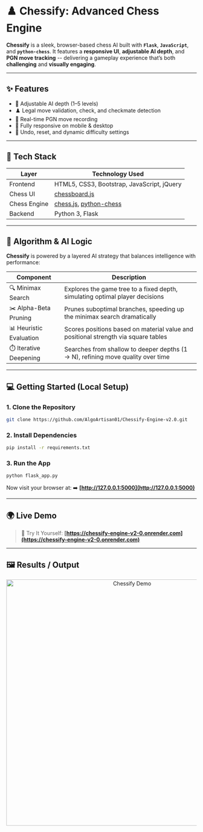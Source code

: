 # ♟️ Chessify: Advanced Chess Engine

**Chessify** is a sleek, browser-based chess AI built with **`Flask`**, **`JavaScript`**, and **`python-chess`**. It features a **responsive UI**, **adjustable AI depth**, and **PGN move tracking** -- delivering a gameplay experience that’s both **challenging** and **visually engaging**.

---

## ✨ Features

- 🧠 Adjustable AI depth (1–5 levels)
- ♟️ Legal move validation, check, and checkmate detection
- 🔄 Real-time PGN move recording
- 📱 Fully responsive on mobile & desktop
- 🎯 Undo, reset, and dynamic difficulty settings

---

## 🚀 Tech Stack

| Layer         | Technology Used |
|---------------|-----------------|
| Frontend      | HTML5, CSS3, Bootstrap, JavaScript, jQuery |
| Chess UI      | [chessboard.js](https://github.com/oakmac/chessboardjs) |
| Chess Engine  | [chess.js](https://github.com/jhlywa/chess.js), [python-chess](https://python-chess.readthedocs.io/) |
| Backend       | Python 3, Flask |

---

## 🧠 Algorithm & AI Logic

**Chessify** is powered by a layered AI strategy that balances intelligence with performance:

| Component            | Description                                                                 |
|----------------------|-----------------------------------------------------------------------------|
| 🔍 Minimax Search     | Explores the game tree to a fixed depth, simulating optimal player decisions |
| ✂️ Alpha-Beta Pruning | Prunes suboptimal branches, speeding up the minimax search dramatically       |
| 📊 Heuristic Evaluation | Scores positions based on material value and positional strength via square tables |
| ⏱️ Iterative Deepening | Searches from shallow to deeper depths (1 → N), refining move quality over time |

  ---

## 💻 Getting Started (Local Setup)

### 1. Clone the Repository

```bash
git clone https://github.com/AlgoArtisan01/Chessify-Engine-v2.0.git
```

### 2. Install Dependencies

```bash
pip install -r requirements.txt
```

### 3. Run the App

```bash
python flask_app.py
```

Now visit your browser at:
➡️ **[http://127.0.0.1:5000](http://127.0.0.1:5000)**

---

## 🌍 Live Demo

> 🚀 Try It Yourself:
> **[https://chessify-engine-v2-0.onrender.com](https://chessify-engine-v2-0.onrender.com)**

---

## 🖼️ Results / Output

<p align="center">
  <img src="static/Demo.gif" alt="Chessify Demo" width="650"/>
</p>
